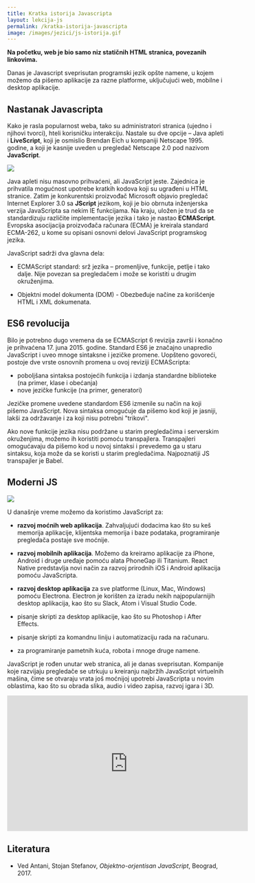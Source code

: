 ```yaml
---
title: Kratka istorija Javascripta
layout: lekcija-js
permalink: /kratka-istorija-javascripta
image: /images/jezici/js-istorija.gif
---
```


**Na početku, web je bio samo niz statičnih HTML stranica, povezanih linkovima.**

Danas je Javascript sveprisutan programski jezik opšte namene, u kojem možemo da pišemo aplikacije za razne platforme, uključujući web, mobilne i desktop aplikacije.

## Nastanak Javascripta

Kako je rasla popularnost weba, tako su administratori stranica (ujedno i njihovi tvorci), hteli korisničku interakciju. Nastale su dve opcije – Java apleti i **LiveScript**, koji je osmislio Brendan Eich u kompaniji Netscape 1995. godine, a koji je kasnije uveden u pregledač Netscape 2.0 pod nazivom **JavaScript**.

![](/images/jezici/js-istorija.gif)

Java apleti nisu masovno prihvaćeni, ali JavaScript jeste. Zajednica je prihvatila mogućnost upotrebe kratkih kodova koji su ugrađeni u HTML stranice. Zatim je konkurentski proizvođač Microsoft objavio pregledač Internet Explorer 3.0 sa **JScript** jezikom, koji je bio obrnuta inženjerska verzija JavaScripta sa nekim IE funkcijama. Na kraju, uložen je trud da se standardizuju različite implementacije jezika i tako je nastao **ECMAScript**. Evropska asocijacija proizvođača računara (ECMA) je kreirala standard ECMA-262, u kome su opisani osnovni delovi JavaScript programskog jezika.

JavaScript sadrži dva glavna dela:

- ECMAScript standard: srž jezika – promenljive, funkcije, petlje i tako dalje. Nije povezan sa pregledačem i može se koristiti u drugim okruženjima.

- Objektni model dokumenta (DOM) - Obezbeđuje načine za korišćenje HTML i XML dokumenata.

## ES6 revolucija

Bilo je potrebno dugo vremena da se ECMAScript 6 revizija završi i konačno je prihva­ćena 17. juna 2015. godine. Standard ES6 je značajno unapredio JavaScript i uveo mnoge sintaksne i jezičke promene. Uopšteno govoreći, postoje dve vrste osnovnih promena u ovoj reviziji ECMAScripta:

- poboljšana sintaksa postojećih funkcija i izdanja standardne biblioteke (na primer, klase i obećanja)
- nove jezičke funkcije (na primer, generatori)

Jezičke promene uvedene standardom ES6 izmenile su način na koji pišemo JavaScript. Nova sintaksa omogućuje da pišemo kod koji je jasniji, lakši za održavanje i za koji nisu potrebni "trikovi".

Ako nove funkcije jezika nisu podržane u starim pregledačima i serverskim okruženjima, možemo ih koristiti pomoću transpajlera. Transpajleri omogućavaju da pišemo kod u novoj sintaksi i prevedemo ga u staru sintaksu, koja može da se koristi u starim pregledačima. Najpoznatiji JS transpajler je Babel.

## Moderni JS

![](/images/jezici/moderni-js.gif)

U današnje vreme možemo da koristimo JavaScript za:

- **razvoj moćnih web aplikacija**. Zahvaljujući dodacima kao što su keš memorija aplikacije, klijentska memorija i baze podataka, programiranje pregledača postaje sve moćnije.

- **razvoj mobilnih aplikacija**. Možemo da kreiramo aplikacije za iPhone, Android i druge uređaje pomoću alata PhoneGap ili Titanium. React Native predstavlja novi način za razvoj prirodnih iOS i Android aplikacija pomoću JavaScripta.

- **razvoj desktop aplikacija** za sve platforme (Linux, Mac, Windows) pomoću Electrona. Electron je korišten za izradu nekih najpopularnijih desktop aplikacija, kao što su Slack, Atom i Visual Studio Code.

- pisanje skripti za desktop aplikacije, kao što su Photoshop i After Effects.

- pisanje skripti za komandnu liniju i automatizaciju rada na računaru.

- za programiranje pametnih kuća, robota i mnoge druge namene.

JavaScript je rođen unutar web stranica, ali je danas sveprisutan. Kompanije koje razvijaju pregledače se utrkuju u kreiranju najbržih JavaScript virtuelnih mašina, čime se otvaraju vrata još moćnijoj upotrebi JavaScripta u novim oblastima, kao što su obrada slika, audio i video zapisa, razvoj igara i 3D.

<iframe width="560" height="315" src="https://www.youtube.com/embed/E1c1wXOheFk" frameborder="0" allow="autoplay; encrypted-media" allowfullscreen></iframe>

## Literatura

- Ved Antani, Stojan Stefanov, *Objektno-orjentisan JavaScript*, Beograd, 2017.
